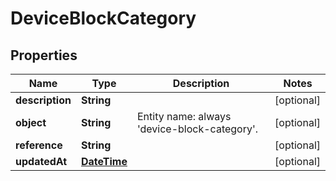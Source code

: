 
# DeviceBlockCategory

## Properties
Name | Type | Description | Notes
------------ | ------------- | ------------- | -------------
**description** | **String** |  |  [optional]
**object** | **String** | Entity name: always &#39;device-block-category&#39;. |  [optional]
**reference** | **String** |  |  [optional]
**updatedAt** | [**DateTime**](DateTime.md) |  |  [optional]



